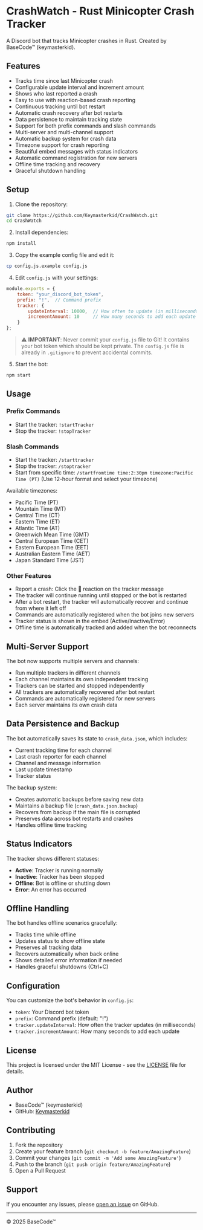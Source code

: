 # CrashWatch - Rust Minicopter Crash Tracker

A Discord bot that tracks Minicopter crashes in Rust. Created by BaseCode™ (keymasterkid).

## Features

- Tracks time since last Minicopter crash
- Configurable update interval and increment amount
- Shows who last reported a crash
- Easy to use with reaction-based crash reporting
- Continuous tracking until bot restart
- Automatic crash recovery after bot restarts
- Data persistence to maintain tracking state
- Support for both prefix commands and slash commands
- Multi-server and multi-channel support
- Automatic backup system for crash data
- Timezone support for crash reporting
- Beautiful embed messages with status indicators
- Automatic command registration for new servers
- Offline time tracking and recovery
- Graceful shutdown handling

## Setup

1. Clone the repository:
```bash
git clone https://github.com/Keymasterkid/CrashWatch.git
cd CrashWatch
```

2. Install dependencies:
```bash
npm install
```

3. Copy the example config file and edit it:
```bash
cp config.js.example config.js
```

4. Edit `config.js` with your settings:
```javascript
module.exports = {
    token: "your_discord_bot_token",
    prefix: "!",  // Command prefix
    tracker: {
        updateInterval: 10000,  // How often to update (in milliseconds)
        incrementAmount: 10     // How many seconds to add each update
    }
};
```

> ⚠️ **IMPORTANT**: Never commit your `config.js` file to Git! It contains your bot token which should be kept private. The `config.js` file is already in `.gitignore` to prevent accidental commits.

5. Start the bot:
```bash
npm start
```

## Usage

### Prefix Commands
- Start the tracker: `!startTracker`
- Stop the tracker: `!stopTracker`

### Slash Commands
- Start the tracker: `/starttracker`
- Stop the tracker: `/stoptracker`
- Start from specific time: `/startfromtime time:2:30pm timezone:Pacific Time (PT)` (Use 12-hour format and select your timezone)

Available timezones:
- Pacific Time (PT)
- Mountain Time (MT)
- Central Time (CT)
- Eastern Time (ET)
- Atlantic Time (AT)
- Greenwich Mean Time (GMT)
- Central European Time (CET)
- Eastern European Time (EET)
- Australian Eastern Time (AET)
- Japan Standard Time (JST)

### Other Features
- Report a crash: Click the 🔄 reaction on the tracker message
- The tracker will continue running until stopped or the bot is restarted
- After a bot restart, the tracker will automatically recover and continue from where it left off
- Commands are automatically registered when the bot joins new servers
- Tracker status is shown in the embed (Active/Inactive/Error)
- Offline time is automatically tracked and added when the bot reconnects

## Multi-Server Support

The bot now supports multiple servers and channels:
- Run multiple trackers in different channels
- Each channel maintains its own independent tracking
- Trackers can be started and stopped independently
- All trackers are automatically recovered after bot restart
- Commands are automatically registered for new servers
- Each server maintains its own crash data

## Data Persistence and Backup

The bot automatically saves its state to `crash_data.json`, which includes:
- Current tracking time for each channel
- Last crash reporter for each channel
- Channel and message information
- Last update timestamp
- Tracker status

The backup system:
- Creates automatic backups before saving new data
- Maintains a backup file (`crash_data.json.backup`)
- Recovers from backup if the main file is corrupted
- Preserves data across bot restarts and crashes
- Handles offline time tracking

## Status Indicators

The tracker shows different statuses:
- **Active**: Tracker is running normally
- **Inactive**: Tracker has been stopped
- **Offline**: Bot is offline or shutting down
- **Error**: An error has occurred

## Offline Handling

The bot handles offline scenarios gracefully:
- Tracks time while offline
- Updates status to show offline state
- Preserves all tracking data
- Recovers automatically when back online
- Shows detailed error information if needed
- Handles graceful shutdowns (Ctrl+C)

## Configuration

You can customize the bot's behavior in `config.js`:

- `token`: Your Discord bot token
- `prefix`: Command prefix (default: "!")
- `tracker.updateInterval`: How often the tracker updates (in milliseconds)
- `tracker.incrementAmount`: How many seconds to add each update

## License

This project is licensed under the MIT License - see the [LICENSE](LICENSE) file for details.

## Author

- BaseCode™ (keymasterkid)
- GitHub: [Keymasterkid](https://github.com/Keymasterkid)

## Contributing

1. Fork the repository
2. Create your feature branch (`git checkout -b feature/AmazingFeature`)
3. Commit your changes (`git commit -m 'Add some AmazingFeature'`)
4. Push to the branch (`git push origin feature/AmazingFeature`)
5. Open a Pull Request

## Support

If you encounter any issues, please [open an issue](https://github.com/Keymasterkid/CrashWatch/issues) on GitHub.

---

© 2025 BaseCode™ 